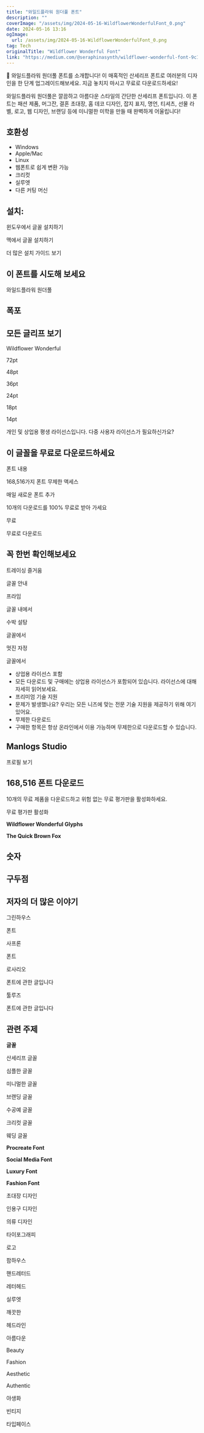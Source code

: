 ```yaml
---
title: "와일드플라워 원더풀 폰트"
description: ""
coverImage: "/assets/img/2024-05-16-WildflowerWonderfulFont_0.png"
date: 2024-05-16 13:16
ogImage: 
  url: /assets/img/2024-05-16-WildflowerWonderfulFont_0.png
tag: Tech
originalTitle: "Wildflower Wonderful Font"
link: "https://medium.com/@seraphinasynth/wildflower-wonderful-font-9c16e4edaaf7"
---
```



🌟 와일드플라워 원더풀 폰트를 소개합니다! 이 매혹적인 산세리프 폰트로 여러분의 디자인을 한 단계 업그레이드해보세요. 지금 놓치지 마시고 무료로 다운로드하세요!

와일드플라워 원더풀은 깔끔하고 아름다운 스타일의 간단한 산세리프 폰트입니다. 이 폰트는 패션 제품, 머그잔, 결혼 초대장, 홈 데코 디자인, 잡지 표지, 명언, 티셔츠, 선물 라벨, 로고, 웹 디자인, 브랜딩 등에 미니멀한 미학을 만들 때 완벽하게 어울립니다!

## 호환성

- Windows
- Apple/Mac
- Linux
- 웹폰트로 쉽게 변환 가능
- 크리컷
- 실루엣
- 다른 커팅 머신

<div class="content-ad"></div>

## 설치:

윈도우에서 글꼴 설치하기

맥에서 글꼴 설치하기

더 많은 설치 가이드 보기

<div class="content-ad"></div>

## 이 폰트를 시도해 보세요

와일드플라워 원더풀

## 폭포

## 모든 글리프 보기

<div class="content-ad"></div>

Wildflower Wonderful

72pt

48pt

36pt

<div class="content-ad"></div>

24pt

18pt

14pt

개인 및 상업용 평생 라이선스입니다. 다중 사용자 라이선스가 필요하신가요?

<div class="content-ad"></div>

## 이 글꼴을 무료로 다운로드하세요

폰트 내용

168,516가지 폰트 무제한 액세스

매일 새로운 폰트 추가

<div class="content-ad"></div>

10개의 다운로드를 100% 무료로 받아 가세요

무료

무료로 다운로드

## 꼭 한번 확인해보세요

<div class="content-ad"></div>

트레이싱 즐거움

글꼴 안내

프라임

글꼴 내에서

<div class="content-ad"></div>

수박 설탕

글꼴에서

멋진 자정

글꼴에서

<div class="content-ad"></div>

- 상업용 라이선스 포함
- 모든 다운로드 및 구매에는 상업용 라이선스가 포함되어 있습니다. 라이선스에 대해 자세히 읽어보세요.
- 프리미엄 기술 지원
- 문제가 발생했나요? 우리는 모든 니즈에 맞는 전문 기술 지원을 제공하기 위해 여기 있어요.
- 무제한 다운로드
- 구매한 항목은 항상 온라인에서 이용 가능하며 무제한으로 다운로드할 수 있습니다.

## Manlogs Studio

프로필 보기

## 168,516 폰트 다운로드

<div class="content-ad"></div>

10개의 무료 제품을 다운로드하고 위험 없는 무료 평가판을 활성화하세요.

무료 평가판 활성화

**Wildflower Wonderful Glyphs**

**The Quick Brown Fox**

<div class="content-ad"></div>

## 숫자

## 구두점

## 저자의 더 많은 이야기

그린하우스

<div class="content-ad"></div>

폰트

사프론

폰트

로사리오

<div class="content-ad"></div>

폰트에 관한 글입니다

툴루즈

폰트에 관한 글입니다

## 관련 주제

<div class="content-ad"></div>

**글꼴**

산세리프 글꼴

심플한 글꼴

미니멀한 글꼴

<div class="content-ad"></div>

브랜딩 글꼴

수공예 글꼴

크리컷 글꼴

웨딩 글꼴

<div class="content-ad"></div>

**Procreate Font**

**Social Media Font**

**Luxury Font**

**Fashion Font**

<div class="content-ad"></div>

초대장 디자인

인용구 디자인

의류 디자인

타이포그래피

<div class="content-ad"></div>

로고

팜하우스

핸드레터드

레터헤드

<div class="content-ad"></div>

실루엣

깨끗한

헤드라인

아름다운

<div class="content-ad"></div>

Beauty

Fashion

Aesthetic

Authentic

<div class="content-ad"></div>

야생화

빈티지

타입페이스
